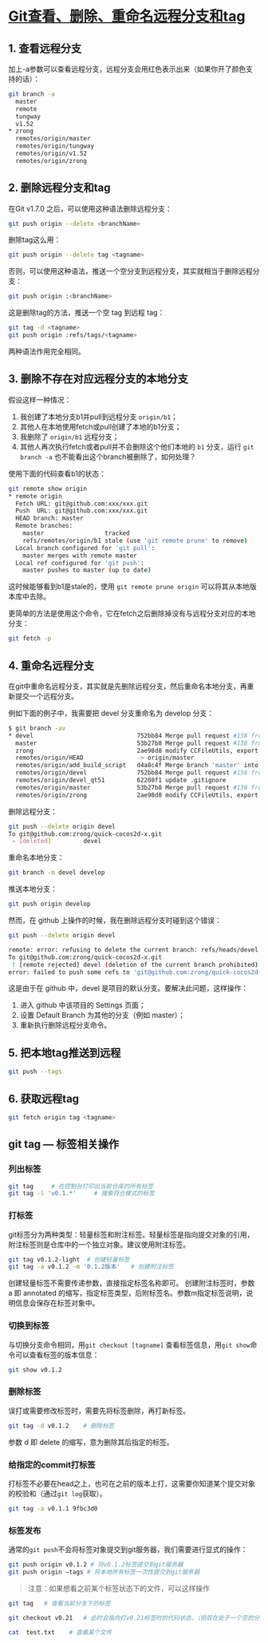 # [Git查看、删除、重命名远程分支和tag](https://blog.zengrong.net/post/1746.html)

## 1. 查看远程分支

加上-a参数可以查看远程分支，远程分支会用红色表示出来（如果你开了颜色支持的话）：

```bash
git branch -a
  master
  remote
  tungway
  v1.52
* zrong
  remotes/origin/master
  remotes/origin/tungway
  remotes/origin/v1.52
  remotes/origin/zrong
```

## 2. 删除远程分支和tag

在Git v1.7.0 之后，可以使用这种语法删除远程分支：

```bash
git push origin --delete <branchName>
```

删除tag这么用：

```bash
git push origin --delete tag <tagname>
```

否则，可以使用这种语法，推送一个空分支到远程分支，其实就相当于删除远程分支：

```bash
git push origin :<branchName>
```

这是删除tag的方法，推送一个空 tag 到远程 tag：

```bash
git tag -d <tagname>
git push origin :refs/tags/<tagname>
```

两种语法作用完全相同。

## 3. 删除不存在对应远程分支的本地分支

假设这样一种情况：

1. 我创建了本地分支b1并pull到远程分支 `origin/b1`；
2. 其他人在本地使用fetch或pull创建了本地的b1分支；
3. 我删除了 `origin/b1` 远程分支；
4. 其他人再次执行fetch或者pull并不会删除这个他们本地的 `b1` 分支，运行 `git branch -a` 也不能看出这个branch被删除了，如何处理？

使用下面的代码查看b1的状态：

```bash
git remote show origin
* remote origin
  Fetch URL: git@github.com:xxx/xxx.git
  Push  URL: git@github.com:xxx/xxx.git
  HEAD branch: master
  Remote branches:
    master                 tracked
    refs/remotes/origin/b1 stale (use 'git remote prune' to remove)
  Local branch configured for 'git pull':
    master merges with remote master
  Local ref configured for 'git push':
    master pushes to master (up to date)
```

这时候能够看到b1是stale的，使用 `git remote prune origin` 可以将其从本地版本库中去除。

更简单的方法是使用这个命令，它在fetch之后删除掉没有与远程分支对应的本地分支：

```bash
git fetch -p
```

## 4. 重命名远程分支

在git中重命名远程分支，其实就是先删除远程分支，然后重命名本地分支，再重新提交一个远程分支。

例如下面的例子中，我需要把 devel 分支重命名为 develop 分支：

```bash
$ git branch -av
* devel                             752bb84 Merge pull request #158 from Gwill/devel
  master                            53b27b8 Merge pull request #138 from tdlrobin/master
  zrong                             2ae98d8 modify CCFileUtils, export getFileData
  remotes/origin/HEAD               -> origin/master
  remotes/origin/add_build_script   d4a8c4f Merge branch 'master' into add_build_script
  remotes/origin/devel              752bb84 Merge pull request #158 from Gwill/devel
  remotes/origin/devel_qt51         62208f1 update .gitignore
  remotes/origin/master             53b27b8 Merge pull request #138 from tdlrobin/master
  remotes/origin/zrong              2ae98d8 modify CCFileUtils, export getFileData
```

删除远程分支：

```bash
git push --delete origin devel
To git@github.com:zrong/quick-cocos2d-x.git
 - [deleted]         devel
```

重命名本地分支：

```bash
git branch -m devel develop
```

推送本地分支：

```bash
git push origin develop
```

然而，在 github 上操作的时候，我在删除远程分支时碰到这个错误：

```bash
git push --delete origin devel

remote: error: refusing to delete the current branch: refs/heads/devel
To git@github.com:zrong/quick-cocos2d-x.git
 ! [remote rejected] devel (deletion of the current branch prohibited)
error: failed to push some refs to 'git@github.com:zrong/quick-cocos2d-x.git'
```

这是由于在 github 中，devel 是项目的默认分支。要解决此问题，这样操作：

1. 进入 github 中该项目的 Settings 页面；
1. 设置 Default Branch 为其他的分支（例如 master）；
1. 重新执行删除远程分支命令。

## 5. 把本地tag推送到远程

```bash
git push --tags
```

## 6. 获取远程tag

```bash
git fetch origin tag <tagname>
```

## git tag — 标签相关操作

### 列出标签

```bash
git tag     # 在控制台打印出当前仓库的所有标签
git tag -l 'v0.1.*'     # 搜索符合模式的标签
```

### 打标签

git标签分为两种类型：轻量标签和附注标签。轻量标签是指向提交对象的引用，附注标签则是仓库中的一个独立对象。建议使用附注标签。

```bash
git tag v0.1.2-light  # 创建轻量标签
git tag -a v0.1.2 -m '0.1.2版本'   # 创建附注标签
```

创建轻量标签不需要传递参数，直接指定标签名称即可。
创建附注标签时，参数 a 即 annotated 的缩写，指定标签类型，后附标签名。参数m指定标签说明，说明信息会保存在标签对象中。

### 切换到标签

与切换分支命令相同，用`git checkout [tagname]`
查看标签信息，用`git show`命令可以查看标签的版本信息：

```bash
git show v0.1.2
```

### 删除标签

误打或需要修改标签时，需要先将标签删除，再打新标签。

```bash
git tag -d v0.1.2    # 删除标签
```

参数 d 即 delete 的缩写，意为删除其后指定的标签。

### 给指定的commit打标签

打标签不必要在head之上，也可在之前的版本上打，这需要你知道某个提交对象的校验和（通过`git log`获取）。

```bash
git tag -a v0.1.1 9fbc3d0
```

### 标签发布

通常的`git push`不会将标签对象提交到git服务器，我们需要进行显式的操作：

```bash
git push origin v0.1.2 # 将v0.1.2标签提交到git服务器
git push origin –tags # 将本地所有标签一次性提交到git服务器
```

> 注意：如果想看之前某个标签状态下的文件，可以这样操作

```bash
git tag   # 查看当前分支下的标签

git checkout v0.21   # 此时会指向打v0.21标签时的代码状态，（但现在处于一个空的分支上）

cat  test.txt    # 查看某个文件
```